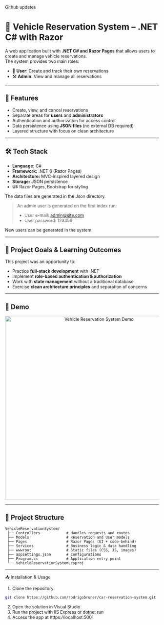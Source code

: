 Github updates


# 🚗 Vehicle Reservation System – .NET C# with Razor

A web application built with **.NET C# and Razor Pages** that allows users to create and manage vehicle reservations.  
The system provides two main roles:  
- 👤 **User**: Create and track their own reservations  
- 🛠️ **Admin**: View and manage all reservations  

---

## 🚀 Features
- Create, view, and cancel reservations  
- Separate areas for **users** and **administrators**  
- Authentication and authorization for access control  
- Data persistence using **JSON files** (no external DB required)  
- Layered structure with focus on clean architecture  

---

## 🛠️ Tech Stack
- **Language:** C#  
- **Framework:** .NET 6 (Razor Pages)  
- **Architecture:** MVC-inspired layered design  
- **Storage:** JSON persistence  
- **UI:** Razor Pages, Bootstrap for styling  

The data files are generated in the Json directory.

> An admin user is generated on the first index run:
> * User e-mail: admin@site.com
> * User password: 123456

New users can be generated in the system.

---

## 🎯 Project Goals & Learning Outcomes
This project was an opportunity to:  
- Practice **full-stack development** with .NET  
- Implement **role-based authentication & authorization**  
- Work with **state management** without a traditional database  
- Exercise **clean architecture principles** and separation of concerns  

---

## 📸 Demo

<p align="center">
  <img src="screenshot.gif" alt="Vehicle Reservation System Demo" width="600"/>
</p>

---

## 📂 Project Structure
```text
VehicleReservationSystem/
 ├── Controllers            # Handles requests and routes
 ├── Models                 # Reservation and User models
 ├── Pages                  # Razor Pages (UI + code-behind)
 ├── Services               # Business logic & data handling
 ├── wwwroot                # Static files (CSS, JS, images)
 ├── appsettings.json       # Configurations
 ├── Program.cs             # Application entry point
 └── VehicleReservationSystem.csproj
```
---

📥 Installation & Usage
1. Clone the repository:
```bash
git clone https://github.com/rodrigobruner/car-reservation-system.git
````
2. Open the solution in Visual Studio
3. Run the project with IIS Express or dotnet run
4. Access the app at https://localhost:5001
